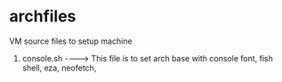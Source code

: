 # archfiles
VM source files to setup machine

1. console.sh ----> This file is to set arch base with console font, fish shell, eza, neofetch,  
